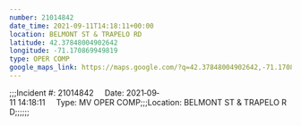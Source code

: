 ```yaml
---
number: 21014842
date_time: 2021-09-11T14:18:11+00:00
location: BELMONT ST & TRAPELO RD
latitude: 42.37848004902642
longitude: -71.170869949819
type: OPER COMP
google_maps_link: https://maps.google.com/?q=42.37848004902642,-71.170869949819
---
```


;;;Incident #: 21014842     Date: 2021‐09‐11 14:18:11     Type: MV OPER COMP;;;Location: BELMONT ST & TRAPELO RD;;;;;;
